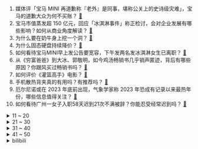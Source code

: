 1. 媒体评「宝马 MINI 再道歉称『老外』是同事，堪称公关上的史诗级灾难」，宝马的道歉大众为何不买账？ [:link:](https://www.zhihu.com/question/596895891)
2. 宝马市值蒸发超 150 亿元，回应「冰淇淋事件」称正检讨，会对企业发展有哪些影响？如何从商业角度解读？ [:link:](https://www.zhihu.com/question/596982085)
3. 为什么要在奶牛身上挖一个洞？ [:link:](https://www.zhihu.com/question/596521307)
4. 为什么固态硬盘持续降价？ [:link:](https://www.zhihu.com/question/596589357)
5. 如何看待宝马MINI早上发公告要宽容，下午发两名发冰淇淋女生已离职？ [:link:](https://www.zhihu.com/question/596984827)
6. 从《穷富爸爸》到大冰、郭敬明，如今鸡汤畅销书几乎销声匿迹，背后有哪些原因？你跟风买过畅销书吗？ [:link:](https://www.zhihu.com/question/596743138)
7. 如何评价《灌篮高手》电影？ [:link:](https://www.zhihu.com/question/596788024)
8. 手机散热背夹真的有用吗？有推荐吗？ [:link:](https://www.zhihu.com/question/461442150)
9. 厄尔尼诺或在 2023 年底前出现，气象学家称 2023 年恐成有记录以来最热年份，哪些信息值得关注？ [:link:](https://www.zhihu.com/question/596925575)
10. 如何看待广州一女子入职58天迟到21次不满被辞？你能忍受经常迟到吗？ [:link:](https://www.zhihu.com/question/596687767)
<details>
<summary>11 ~ 20</summary>

11. 报道称拜登将签令限制美企对华关键经济领域投资，外交部表示坚决反对，若限制，对中美贸易将带来哪些影响？ [:link:](https://www.zhihu.com/question/596965974)
12. 男子在迪士尼抽烟与工作人员起冲突，并导致当天彩色庆典取消，迪士尼回应「永久禁止其入园」，如何看待此事？ [:link:](https://www.zhihu.com/question/596729103)
13. 自嗨锅推出「176 万致富款花蛤粉」被指侮辱死者，被罚 80 万，如何看待此事？ [:link:](https://www.zhihu.com/question/596360875)
14. 秦刚再谈台海问题称「台湾问题是中国核心利益中的核心，中国的土地收回来了就绝不会再失去」，释放哪些信号？ [:link:](https://www.zhihu.com/question/596891236)
15. 生完孩子后选择上班还是全职带娃? 两者差别大吗？ [:link:](https://www.zhihu.com/question/596654058)
16. 《灌篮高手》全国大赛湘北为何会惨败与爱和学院？ [:link:](https://www.zhihu.com/question/51979452)
17. 泡茶用盖碗泡好还是用紫砂壶泡好？ [:link:](https://www.zhihu.com/question/427849380)
18. 可以和我分享你最幸福的一件事吗？ [:link:](https://www.zhihu.com/question/588012208)
19. 一份收入稳定的工作，但很累干的不开心，我要不要辞职？ [:link:](https://www.zhihu.com/question/596632326)
20. 4 月 21 日沪指跌近 2% 险守 3300 点，两市超 4500 股下跌，如何看待今日行情？ [:link:](https://www.zhihu.com/question/596887798)
</details>
<details>
<summary>21 ~ 30</summary>

21. 宝马 MINI 再次发文道歉，称视频中老外是同事，希望给礼仪小姐姐多点宽容和空间，哪些信息值得关注？ [:link:](https://www.zhihu.com/question/596884425)
22. 因纪录片里把埃及艳后变黑人，网飞被起诉「篡改历史」，主创回应「黑人皇后的故事数不胜数」，对此如何评价？ [:link:](https://www.zhihu.com/question/596733367)
23. 既然心脏被肺和胸口的骨头挡住了，那心脏手术是怎么进行的？要把骨头和肺拨开去操作吗？ [:link:](https://www.zhihu.com/question/596040084)
24. 跑步为什么不能停跑？ [:link:](https://www.zhihu.com/question/588191344)
25. 什么样的汽车功能还会刷新你的认知？ [:link:](https://www.zhihu.com/question/595941614)
26. 「代缴违法」后，2 亿灵活就业者怎么缴纳社保才合理？「挂靠代缴」为何屡禁不止？ [:link:](https://www.zhihu.com/question/595770803)
27. 凝固汽油弹和直接扔汽油有什么区别？ [:link:](https://www.zhihu.com/question/537995078)
28. 如果你能变成一个电影里的角色，过着他的生活，你会选择成为谁？为什么？ [:link:](https://www.zhihu.com/question/596402384)
29. 电影中有哪些打动人心的表白或情书？ [:link:](https://www.zhihu.com/question/43527594)
30. 从「煎饼卷大葱」到「小饼卷一切」，山东美食经历了哪些演化？除了淄博，全国各大城市特色烧烤还有哪家强？ [:link:](https://www.zhihu.com/question/595809449)
</details>
<details>
<summary>31 ~ 40</summary>

31. 眼霜能去掉熊猫的黑眼圈吗？为什么？ [:link:](https://www.zhihu.com/question/594151272)
32. 父亲最想收到的礼物是什么？ [:link:](https://www.zhihu.com/question/596413506)
33. 关于主题乐园，你有哪些难忘的记忆？ [:link:](https://www.zhihu.com/question/595309734)
34. 2023上海车展有哪些行业新趋势值得关注？新时期车企营销该如何突围？ [:link:](https://www.zhihu.com/question/596918008)
35. 现在看马斯克的火星计划究竟能否成功？ [:link:](https://www.zhihu.com/question/596877930)
36. 《DOTA 2》 发布「大展宏图」7.33 版本更新，如何评价本次更新？ [:link:](https://www.zhihu.com/question/596639804)
37. XBB.1.16 流行情况如何？它引起的症状是否发生了改变？XBB.1.16 会导致结膜炎吗？ [:link:](https://www.zhihu.com/question/596878621)
38. 如何评价《崩坏：星穹铁道》整活视频「直面危机，星穹铁道做了一个艰难的决定」? [:link:](https://www.zhihu.com/question/596804907)
39. 《王者荣耀》为什么要给张飞的大招增加能量条的限制设定？ [:link:](https://www.zhihu.com/question/593683599)
40. 黑洞为什么会扭曲时间？ [:link:](https://www.zhihu.com/question/587564331)
</details>
<details>
<summary>41 ~ 50</summary>

41. 22-23 赛季 NBA 勇士 114:97 国王，总比分 1:2，库里 36+6，如何评价这场比赛？ [:link:](https://www.zhihu.com/question/596885232)
42. 大龄剩女到底要不要妥协结婚？ [:link:](https://www.zhihu.com/question/593986670)
43. 谷歌合并旗下两大 AI 部门，成立 Google DeepMind，这意味着什么？将带来哪些影响？ [:link:](https://www.zhihu.com/question/596850503)
44. 有哪些适合职场男士的剃须刀推荐？ [:link:](https://www.zhihu.com/question/589493232)
45. 22-23 赛季 NBA 太阳 129:124 快船，总比分2:1，布克 45+7，如何评价这场比赛？ [:link:](https://www.zhihu.com/question/596888841)
46. 特斯拉一季度盈利暴跌 20%，「价格战」后遗症初显？新能源车还会掀起新一轮降价潮吗？ [:link:](https://www.zhihu.com/question/596787319)
47. 求问，什么样的 SUV 才能称的上「钢炮」？ [:link:](https://www.zhihu.com/question/596921455)
48. 古希腊那些栩栩如生的雕像，是不是倒模倒出来的？ [:link:](https://www.zhihu.com/question/595944667)
49. 孤独的时候，如何有意义的度过时间？ [:link:](https://www.zhihu.com/question/596280365)
50. 为什么训练数据量少时，会出现过拟合现象？过拟合现象的根源是什么？ [:link:](https://www.zhihu.com/question/521511531)
</details><details>
<summary>bilibili</summary>

1. 自制羊驼烤肠机 [:link:](//www.bilibili.com/video/BV16k4y1e7w3)
2. 「三千娑世御咏歌-演绎版」：《原神》须弥2 OST宣传MV [:link:](//www.bilibili.com/video/BV1Xh4y1H72Q)
3. 史上最离谱随机挑战！我们居然随机到去找华晨宇蹭饭！！！ [:link:](//www.bilibili.com/video/BV1HL411v7CX)
4. 以戏渡人，90岁济公爷爷的人生旅程。【游本昌】 [:link:](//www.bilibili.com/video/BV1go4y1b7Lz)
5. 谁能获得三枚苏沃洛夫勋章？【小约翰】 [:link:](//www.bilibili.com/video/BV1Qv4y177CS)
6. 【冰冰vlog.008】春天的最后一个节气，以狼狈出海来告别 [:link:](//www.bilibili.com/video/BV1Sh4y1H75z)
7. 【鱼肉肉】一只野生姬小满･֊･ [:link:](//www.bilibili.com/video/BV1Pm4y127vM)
8. 友好又搞怪的生活小技巧 [:link:](//www.bilibili.com/video/BV1ov4y177Yj)
9. 什么队啊还要娘娘亲自排 [:link:](//www.bilibili.com/video/BV1wk4y1Y7Ce)
10. 用十多斤白银，打造了一个完整的苗族头饰 [:link:](//www.bilibili.com/video/BV16c411n75c)
<details>
<summary>11 ~ 20</summary>

11. 和好朋友的对象聊天有多尴尬 [:link:](//www.bilibili.com/video/BV1tL411v7tv)
12. 就你**叫Happy猫啊？ [:link:](//www.bilibili.com/video/BV1uV4y1o7EB)
13. 直面危机，星穹铁道做了一个艰难的决定 [:link:](//www.bilibili.com/video/BV1ho4y1j7Ps)
14. SEVENTEEN 10th Mini Album 'FML' Highlight Medley [:link:](//www.bilibili.com/video/BV1EL411v7rw)
15. 退网一年，我治好了精神内耗。 [:link:](//www.bilibili.com/video/BV1x24y1c7aw)
16. 什么节目还得让我上去整节目…… [:link:](//www.bilibili.com/video/BV1DM4y1y7AQ)
17. “可后来，我只曾在梦里见过这支摇” [:link:](//www.bilibili.com/video/BV1Fg4y1M7dc)
18. 有谁会拒绝看恐龙跳钢管舞呢？快艾特你有趣的好朋友(⁎⁍̴̛ᴗ⁍̴̛⁎) [:link:](//www.bilibili.com/video/BV1BT411p7in)
19. 赴汤蹈火，竭诚为民！ [:link:](//www.bilibili.com/video/BV1uV4y1o7az)
20. 垃 圾 分 类 [:link:](//www.bilibili.com/video/BV15m4y127ye)
</details>
<details>
<summary>21 ~ 30</summary>

21. 花千万买豪车不让进展台！劳斯莱斯车主被销售看不起.... [:link:](//www.bilibili.com/video/BV1ac411H72k)
22. 国籍一换，点赞百万！全是科技与狠活 [:link:](//www.bilibili.com/video/BV1bX4y167Zr)
23. 不是吧，真的捡到猫了家人们 [:link:](//www.bilibili.com/video/BV1sM411V7Xb)
24. 超越人眼极限！3000帧超清慢放昆虫起飞的神奇瞬间 [:link:](//www.bilibili.com/video/BV1ua4y1P7aR)
25. 养500只猫狗是什么体验！ [:link:](//www.bilibili.com/video/BV1gP411S7xv)
26. 花3000元用时3小时吃了21道菜是什么样的体验【凭啥这么贵ep58- La Scène Ronde 之舞 by 山蒙】 [:link:](//www.bilibili.com/video/BV17o4y1j74i)
27. 北京到沈阳800公里9小时45分钟，回家了，这次家人都被蒙在鼓里 [:link:](//www.bilibili.com/video/BV1dh4y1H7uK)
28. 探秘纽约最贵餐厅！一顿饭吃了1200美金！！到底吃了点啥？ [:link:](//www.bilibili.com/video/BV1Ms4y1A7eJ)
29. 探秘全世界最贵的汤！一碗流传了2500年的汤到底什么味道？ [:link:](//www.bilibili.com/video/BV12T411p7nf)
30. 决定了，开一家女士理发店 [:link:](//www.bilibili.com/video/BV1KV4y1f75p)
</details>
<details>
<summary>31 ~ 40</summary>

31. 按照观众描述画美少女4.0 [:link:](//www.bilibili.com/video/BV1gm4y127ko)
32. 500块订的酒店一夜之间变成1600了！ [:link:](//www.bilibili.com/video/BV1Rm4y1172r)
33. 梦幻联动！天花板板！交通安全&智能驾驶！ [:link:](//www.bilibili.com/video/BV1fL411e7V3)
34. 【真 我的世界】三个和尚但喝水难度鬼畜级 [:link:](//www.bilibili.com/video/BV1Ph4y1p7ky)
35. 辣椒致死量！千万别在陕西吃辣子，一天3顿我怕你上瘾… [:link:](//www.bilibili.com/video/BV1pc411H7Wk)
36. 《只因你太美》BBOX+吉他 [:link:](//www.bilibili.com/video/BV1gs4y1A7Fs)
37. 破釜沉舟|| 项羽的军事才能是吹出来的还是真的？ [:link:](//www.bilibili.com/video/BV1KX4y1676s)
38. 怀疑宁财神喝醉以后写出的离奇故事《大笑江湖》！当年这部电影还挺火的... [:link:](//www.bilibili.com/video/BV1XL411e7d1)
39. 合作游戏？合作个屁！！！ [:link:](//www.bilibili.com/video/BV1no4y1j76m)
40. 国宾馆冰棍儿真来了，1965年老隐爷爷接待民国代总统李宗仁时就上它 [:link:](//www.bilibili.com/video/BV1Ac411H7Vy)
</details>
<details>
<summary>41 ~ 50</summary>

41. 众所周知，李白前期是无敌的 [:link:](//www.bilibili.com/video/BV1as4y1d7TQ)
42. 华晨宇《美好的事可不可以发生在我身上》声生不息·宝岛季 [:link:](//www.bilibili.com/video/BV1ac411H7uc)
43. 灭霸打了个响指你的嘴都是硬的 [:link:](//www.bilibili.com/video/BV1Am4y127FZ)
44. 胖东来这样开榴莲、开到顾客满意为止 [:link:](//www.bilibili.com/video/BV1HX4y1676m)
45. 见你即是春天 [:link:](//www.bilibili.com/video/BV1tm4y127ys)
46. 对不起，我晚到的淄博二刷来了！因内容过于丰富，感情过于浓郁，请考虑好再去！ [:link:](//www.bilibili.com/video/BV1To4y1b7xZ)
47. 他 几 乎 用 他 一 个 人 的 力 量 拯 救 了 一 个 国 家 [:link:](//www.bilibili.com/video/BV14X4y167fH)
48. 小呆呆之拒绝道德绑架 [:link:](//www.bilibili.com/video/BV1qh4y1H7WK)
49. 这一次摇到了撒哈拉！ [:link:](//www.bilibili.com/video/BV1X24y1F7si)
50. 网络高中生 VS 现实高中生 [:link:](//www.bilibili.com/video/BV1yP411S7Km)
</details>
<details>
<summary>51 ~ 60</summary>

51. 骑行去新疆，德令哈市休整一天，准备穿越六百公里无人区 [:link:](//www.bilibili.com/video/BV1GX4y167kn)
52. 他是懂投影仪的 [:link:](//www.bilibili.com/video/BV1hc411H7LM)
53. 猫 咪 大 对 决 [:link:](//www.bilibili.com/video/BV13V4y1o7T1)
54. 他只是想吃汉堡，他有什么错！【莽村日记】（完整版） [:link:](//www.bilibili.com/video/BV1Zv4y177CE)
55. 变 形 金 刚 忍 界 大 战 [:link:](//www.bilibili.com/video/BV1zk4y1e7YD)
56. 电影最TOP：改变科幻影史！一口气看完《人猿星球》系列 [:link:](//www.bilibili.com/video/BV1Zm4y117EC)
57. 后续来了家人们！！ [:link:](//www.bilibili.com/video/BV1Wg4y1M7YB)
58. 回家！ [:link:](//www.bilibili.com/video/BV1tv4y1n7xn)
59. 快来看电影！ [:link:](//www.bilibili.com/video/BV1ao4y1h7Av)
60. 《 B 界 次 元 大 战 》 [:link:](//www.bilibili.com/video/BV1dv4y177Rr)
</details>
<details>
<summary>61 ~ 70</summary>

61. 宁管这叫刮刮乐？ [:link:](//www.bilibili.com/video/BV12s4y1R7P3)
62. 来自“地狱”的绝美工艺品！ [:link:](//www.bilibili.com/video/BV1Ek4y1a7uq)
63. 铃芽老师来家访，不会还有人没写完作业吧？ [:link:](//www.bilibili.com/video/BV1Vo4y1h7Co)
64. 你要欺负导师？ [:link:](//www.bilibili.com/video/BV1yh4y1H7Ax)
65. 国外极端动保破坏熊猫外交，跟风者明知是谣言仍在传播 [:link:](//www.bilibili.com/video/BV1Us4y1w78w)
66. 【半佛】疯魔武人，野王邵发明。 [:link:](//www.bilibili.com/video/BV1gL411v7uA)
67. 穿越589年的爱情，与迷题！ [:link:](//www.bilibili.com/video/BV1Ks4y1d76c)
68. 可以学习一下《大刀进行曲》 [:link:](//www.bilibili.com/video/BV13v4y1E74H)
69. 【偏科】“没人比我更了解偏科” [:link:](//www.bilibili.com/video/BV1tg4y1M7AH)
70. 原来我随手充个游戏皮肤的钱，在爸妈手里可以买这么多东西！ [:link:](//www.bilibili.com/video/BV1vo4y1j7Qg)
</details>
<details>
<summary>71 ~ 80</summary>

71. 计划赶不上变化 [:link:](//www.bilibili.com/video/BV1Qh4y1H7qh)
72. 球2前33分钟究竟埋藏了多少细节？《流浪地球2》全片解析02 [:link:](//www.bilibili.com/video/BV1Ls4y1A79e)
73. 【家有神兽】三战第三集预告：歼20双座版与无人僚机登场 [:link:](//www.bilibili.com/video/BV1pg4y1M77o)
74. 别只会“哇”！这些才是中文的神级表达 [:link:](//www.bilibili.com/video/BV1Bo4y1j7kK)
75. 海 鲜 饭 天 花 板 [:link:](//www.bilibili.com/video/BV1Js4y1d7Fn)
76. 当我把外卖和我自己做的调换 [:link:](//www.bilibili.com/video/BV1tP411S7P3)
77. “所以爱情啊，它苦涩如歌” [:link:](//www.bilibili.com/video/BV1t24y1c7sk)
78. 【崩坏学园2】新生篇完结曲——「起始之终」/ やなぎなぎ [:link:](//www.bilibili.com/video/BV1fT411W7V4)
79. 训练抗3D眩晕的不二之选！边干呕边打的爽游《边境》 [:link:](//www.bilibili.com/video/BV1qT411p7yM)
80. 《一拳超人》228话.埼玉无敌身份被曝光，龙卷为妹妹不惜得罪整个英雄协会！ [:link:](//www.bilibili.com/video/BV1DM4y1y7GH)
</details>
<details>
<summary>81 ~ 90</summary>

81. 我的世界：传奇，主世界迎来了最大的一场危机？！ [:link:](//www.bilibili.com/video/BV1824y1c7fu)
82. 马超必修一 核心操作 他是真的想教会我！ [:link:](//www.bilibili.com/video/BV1oh4y1H7gy)
83. 【愚人号复刻】SN全关卡 摆完挂机 简单好抄（包含SN-1至SN-EX-8突袭至SN-S-5） [:link:](//www.bilibili.com/video/BV1C24y1c7YL)
84. 这是一部评分超过9分的神作，但我却不建议你看第二次 [:link:](//www.bilibili.com/video/BV1sM411V7vi)
85. 南方科技大学研制的电子皮肤或将开启人机共生时代 [:link:](//www.bilibili.com/video/BV1XM411L7kw)
86. 仅花300元买Y9000P同款副屏？DIY副屏行业调查报告 [:link:](//www.bilibili.com/video/BV1Dv4y177Fu)
87. ⚡️ 原 来 它 们 会 说 话 ⚡️ [:link:](//www.bilibili.com/video/BV1fa4y1P7LW)
88. 小猫咪和小鸭子相拥入睡 [:link:](//www.bilibili.com/video/BV1jc411H7hZ)
89. 会爱上同一个男生吗？双胞胎姐妹的“爱恨情仇” [:link:](//www.bilibili.com/video/BV1Wh411E79N)
90. 老乡见老乡～两眼泪汪汪！ [:link:](//www.bilibili.com/video/BV1Ta4y1P7DB)
</details>
<details>
<summary>91 ~ 100</summary>

91. 这是富豪一辈子只能吃一顿的饭 [:link:](//www.bilibili.com/video/BV1Fa4y1K7GF)
92. 她送你新鞋你把她踹兜里，我送你帝骑2.0你把我踹沟里。 [:link:](//www.bilibili.com/video/BV17v4y1n7up)
93. 拳打卡扎菲脚踢阿明！石家庄西点能不能培养出非洲名将？ [:link:](//www.bilibili.com/video/BV15h411E7eC)
94. 面对逆境 敢于操作 自信即巅峰这才是李青 [:link:](//www.bilibili.com/video/BV1oL411e77p)
95. 当你把台球练到极致 7.0 [:link:](//www.bilibili.com/video/BV1Mv4y1E7tq)
96. 发动机里的一窝猫 [:link:](//www.bilibili.com/video/BV1qh411E79E)
97. 呵，小可爱 [:link:](//www.bilibili.com/video/BV16T411p7Kk)
98. 身无分文 挑战 赚到一个亿！！！#1 [:link:](//www.bilibili.com/video/BV1KX4y1B71Q)
99. 大爷：强的不是我，而是我的八十岁！ [:link:](//www.bilibili.com/video/BV1T24y1c7Cw)
100. 东北洗浴到底是什么神仙地方！和闺蜜吃海鲜自助，158元分分钟吃回本还能泡澡～ [:link:](//www.bilibili.com/video/BV1Ja4y1P7hS)
</details></details>